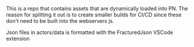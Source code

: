 This is a repo that contains assets that are dynamically loaded into PN. The reason for splitting it out is to create smaller builds for CI/CD since these don't need to be built into the webservers js.

Json files in actors/data is formatted with the FracturedJson VSCode extension
